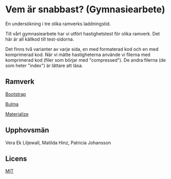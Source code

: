 # Vem är snabbast? (Gymnasiearbete)
En undersökning i tre olika ramverks laddningstid.

Till vårt gymnasiearbete har vi utfört hastighetstest för olika ramverk. Det här är all källkod till test-sidorna.

Det finns två varianter av varje sida, en med formaterad kod och en med komprimerad kod. När vi mätte hastigheterna använde vi filerna med komprimerad kod (filer som börjar med "compressed"). De andra filerna (de som heter "index") är lättare att läsa.

## Ramverk
[Bootstrap](https://getbootstrap.com/)

[Bulma](https://bulma.io/)

[Materialize](https://materializecss.com/)

## Upphovsmän
Vera Ek Liljewall, Matilda Hinz, Patricia Johansson

## Licens
[MIT](https://choosealicense.com/licenses/mit/)
